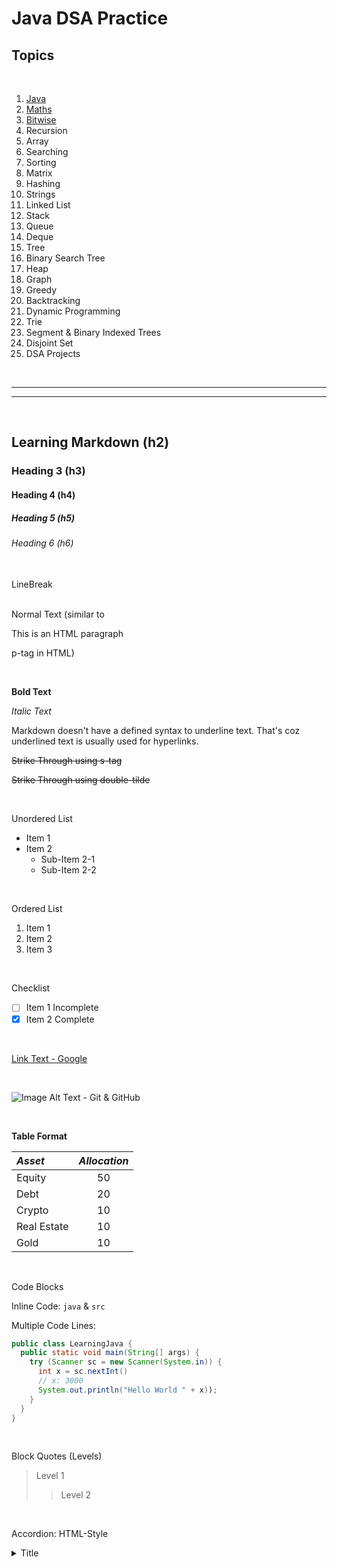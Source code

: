 # Java DSA Practice

## Topics

<br>

1. [Java](./src/myPackage/j1basics/)
1. [Maths](./src/myPackage/j2maths/)
1. [Bitwise](./src/myPackage/j3bitwise/)
1. Recursion
1. Array
1. Searching
1. Sorting
1. Matrix
1. Hashing
1. Strings
1. Linked List
1. Stack
1. Queue
1. Deque
1. Tree
1. Binary Search Tree
1. Heap
1. Graph
1. Greedy
1. Backtracking
1. Dynamic Programming
1. Trie
1. Segment & Binary Indexed Trees
1. Disjoint Set
1. DSA Projects

<br>

---
---

<br>

## Learning Markdown (h2)

### Heading 3 (h3)

#### Heading 4 (h4)

##### Heading 5 (h5)

###### Heading 6 (h6)

<br>LineBreak
<br>
<br>

Normal Text (similar to <p>This is an HTML paragraph</p> p-tag in HTML)

<br>

**Bold Text**

_Italic Text_

Markdown doesn't have a defined syntax to underline text. That's coz underlined text is usually used for hyperlinks.

<s>Strike Through using s-tag</s>

~~Strike Through using double-tilde~~

<br>

Unordered List

- Item 1
- Item 2
  - Sub-Item 2-1
  - Sub-Item 2-2

<br>

Ordered List

1. Item 1
1. Item 2
1. Item 3

<br>

Checklist

- [ ] Item 1 Incomplete
- [x] Item 2 Complete

<br>

[Link Text - Google](https://www.google.com)

<br>

![Image Alt Text - Git & GitHub](https://static.javatpoint.com/tutorial/git/images/git-tutorial.png)

<br>

**Table Format**

| _Asset_     | _Allocation_ |
| :---------- | :----------: |
| Equity      |      50      |
| Debt        |      20      |
| Crypto      |      10      |
| Real Estate |      10      |
| Gold        |      10      |

<br>

Code Blocks

Inline Code: `java` & `src`

Multiple Code Lines:

```java
public class LearningJava {
  public static void main(String[] args) {
    try (Scanner sc = new Scanner(System.in)) {
      int x = sc.nextInt()
      // x: 3000
      System.out.println("Hello World " + x));
    }
  }
}
```

<br>

Block Quotes (Levels)

> Level 1
>> Level 2

<br>

Accordion: HTML-Style
<details>
  <summary>
    Title
  </summary>
  <p>
    Detailed Description
  </p>
</details>